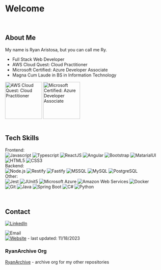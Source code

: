 # Welcome

<br>

## About Me

My name is Ryan Aristosa, but you can call me Ry.

- Full Stack Web Developer
- AWS Cloud Quest: Cloud Practitioner
- Microsoft Certified: Azure Developer Associate
- Magna Cum Laude in BS in Information Technology

<div style="display: block">
  <img
    src="https://github.com/rynrsts/rynrsts/assets/84888155/9b9f9eae-d682-4edd-9269-8c4425f7f12f"
    alt="AWS Cloud Quest: Cloud Practitioner"
    style="height: 120px" />
  <img
    src="https://github.com/rynrsts/rynrsts/assets/84888155/c2454162-2149-4d22-9384-0dbec6af697b"
    alt="Microsoft Certified: Azure Developer Associate"
    style="height: 120px" />
</div>

<br>

## Tech Skills

Frontend:
<br>
![Javascript](https://img.shields.io/badge/javascript-F0DB4F?style=for-the-badge&logo=javascript&logoColor=black)
![Typescript](https://img.shields.io/badge/typescript-3178C6?style=for-the-badge&logo=typescript&logoColor=white)
![ReactJS](https://img.shields.io/badge/reactjs-61DAFB?style=for-the-badge&logo=react&logoColor=black)
![Angular](https://img.shields.io/badge/angular-0F0F11?style=for-the-badge&logo=angular&logoColor=white)
![Bootstrap](https://img.shields.io/badge/bootstrap-59407F?style=for-the-badge&logo=bootstrap&logoColor=white)
![MatarialUI](https://img.shields.io/badge/materialui-007FFF?style=for-the-badge&logo=mui&logoColor=white)
![HTML5](https://img.shields.io/badge/html5-E54D26?style=for-the-badge&logo=html5&logoColor=white)
![CSS3](https://img.shields.io/badge/css3-3D8FC6?style=for-the-badge&logo=css3&logoColor=white)
<br>
Backend:
<br>
![Node.js](https://img.shields.io/badge/node.js-339933?style=for-the-badge&logo=node.js&logoColor=white)
![Restify](https://img.shields.io/badge/restify-323330?style=for-the-badge&logo=restify&logoColor=white)
![Fastify](https://img.shields.io/badge/fastify-000000?style=for-the-badge&logo=fastify&logoColor=white)
![MSSQL](https://img.shields.io/badge/mssql-F34F1C?style=for-the-badge&logo=mssql&logoColor=white)
![MySQL](https://img.shields.io/badge/mysql-4479A1?style=for-the-badge&logo=mysql&logoColor=white)
![PostgreSQL](https://img.shields.io/badge/postgresql-4169E1?style=for-the-badge&logo=postgresql&logoColor=white)
<br>
Other:
<br>
![Jest](https://img.shields.io/badge/jest-C21325?style=for-the-badge&logo=jest&logoColor=white)
![JUnit5](https://img.shields.io/badge/junit5-25A162?style=for-the-badge&logo=junit5&logoColor=white)
![Microsoft Azure](https://img.shields.io/badge/microsoft_azure-0078D4?style=for-the-badge&logo=microsoftazure&logoColor=white)
![Amazon Web Services](https://img.shields.io/badge/amazon_web_services-232F3E?style=for-the-badge&logo=amazon-aws&logoColor=white)
![Docker](https://img.shields.io/badge/docker-2496ED?style=for-the-badge&logo=docker&logoColor=white)
![Git](https://img.shields.io/badge/git-F34F29?style=for-the-badge&logo=git&logoColor=white)
![Java](https://img.shields.io/badge/java-EA2D2E?style=for-the-badge&logo=java&logoColor=white)
![Spring Boot](https://img.shields.io/badge/spring_boot-6DB33F?style=for-the-badge&logo=springboot&logoColor=white)
![C#](https://img.shields.io/badge/c_sharp-68217A?style=for-the-badge&logo=csharp&logoColor=white)
![Python](https://img.shields.io/badge/python-FFD845?style=for-the-badge&logo=python&logoColor=black)

<br>

## Contact

[![LinkedIn](https://img.shields.io/badge/linkedin-0A66C2?style=for-the-badge&logo=linkedin&logoColor=white)](https://www.linkedin.com/in/rynrsts)

![Email](https://img.shields.io/badge/email-ryanaristosa@outlook.com-AAAAAA?style=for-the-badge) <br>
[![Website](https://img.shields.io/badge/website-rynrsts-AAAAAA?style=for-the-badge)](https://rynrsts.github.io/) - last updated: 11/18/2023

### RyanArchive Org

[RyanArchive](https://github.com/RyanArchive) - archive org for my other repositories

